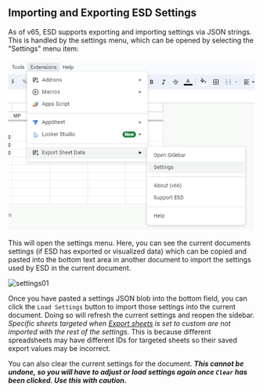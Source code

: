 Importing and Exporting ESD Settings
------------------------------------
As of v65, ESD supports exporting and importing settings via JSON strings. This is handled by the settings menu, which can be opened by selecting the "Settings" menu item:

![settings01](images/settings/settings01.png)

This will open the settings menu. Here, you can see the current documents settings (if ESD has exported or visualized data) which can be copied and pasted into the bottom text area in another document to import the settings used by ESD in the current document.

![settings01](images/settings/settings02.png)

Once you have pasted a settings JSON blob into the bottom field, you can click the `Load Settings` button to import those settings into the current document. Doing so will refresh the current settings and reopen the sidebar. *Specific sheets targeted when [Export sheets](format/exportsheets.md) is set to custom are not imported with the rest of the settings.* This is because different spreadsheets may have different IDs for targeted sheets so their saved export values may be incorrect.

You can also clear the current settings for the document. ***This cannot be undone, so you will have to adjust or load settings again once `Clear` has been clicked. Use this with caution.***
